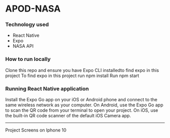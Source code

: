 # APOD-NASA

###  Technology used
- React Native
- Expo
- NASA API

###  How to run locally
Clone this repo and ensure you have Expo CLI installedto find expo in this project 
To find expo in this project run npm install
Run npm start

###  Running React Native application
Install the Expo Go app on your iOS or Android phone and connect to the same wireless network as your computer. On Android, use the Expo Go app to scan the QR code from your terminal to open your project. On iOS, use the built-in QR code scanner of the default iOS Camera app.
 
---
Project Screens on Iphone 10
